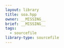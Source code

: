 ```yaml
---
layout: library
title: soa.hpp
owner: __MISSING__
brief: __MISSING__
tags:
  - sourcefile
library-type: sourcefile
---
```


```{index} soa.hpp
```
